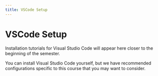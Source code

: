 ```yaml
---
title: VSCode Setup
---
```


# VSCode Setup

Installation tutorials for Visual Studio Code will appear here closer to the beginning of the semester.

You can install Visual Studio Code yourself, but we have recommended configurations specific to this course that you may want to consider.

<!-- We recommend that you use Visual Studio Code (VSCode) for this course. You are free to use other code editors, but you are responsible for knowing how to work with it. We supply tutorials on the installation process here (dependent on your operating system):
- [Windows](setup/setup-windows.html)
- [MacOS](setup/setup-macos.html)
- [Linux](setup/setup-linux.html)

This tutorial is meant to be completed alongside [Lab 01](labs/lab01.html). Please go through the lab if you haven't already.

**Windows users**: if you encounter an avalanche of trouble with the above tutorial, try installing the [Windows Subsystem for Linux (WSL)](https://code.visualstudio.com/docs/remote/wsl) instead. This also gives you access to local Unix commands, which will be taught in future labs.

Never learned how to use an IDE debugger? We have you covered! [You can find a guide here](debugging_guide.html). -->
